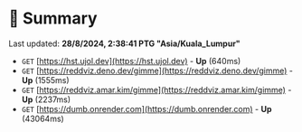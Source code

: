 # 📖 Summary
Last updated: **28/8/2024, 2:38:41 PTG "Asia/Kuala_Lumpur"**

- `GET` [https://hst.ujol.dev](https://hst.ujol.dev) - **Up** (640ms)
- `GET` [https://reddviz.deno.dev/gimme](https://reddviz.deno.dev/gimme) - **Up** (1555ms)
- `GET` [https://reddviz.amar.kim/gimme](https://reddviz.amar.kim/gimme) - **Up** (2237ms)
- `GET` [https://dumb.onrender.com](https://dumb.onrender.com) - **Up** (43064ms)
